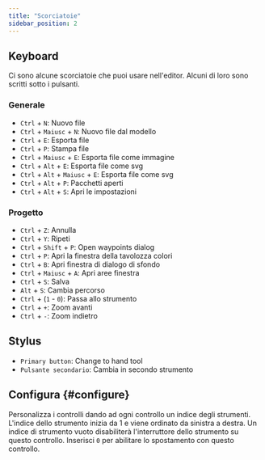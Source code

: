 ```yaml
---
title: "Scorciatoie"
sidebar_position: 2
---
```



## Keyboard

Ci sono alcune scorciatoie che puoi usare nell'editor. Alcuni di loro sono scritti sotto i pulsanti.

### Generale

* `Ctrl` + `N`: Nuovo file
* `Ctrl` + `Maiusc` + `N`: Nuovo file dal modello
* `Ctrl` + `E`: Esporta file
* `Ctrl` + `P`: Stampa file
* `Ctrl` + `Maiusc` + `E`: Esporta file come immagine
* `Ctrl` + `Alt` + `E`: Esporta file come svg
* `Ctrl` + `Alt` + `Maiusc` + `E`: Esporta file come svg
* `Ctrl` + `Alt` + `P`: Pacchetti aperti
* `Ctrl` + `Alt` + `S`: Apri le impostazioni

### Progetto

* `Ctrl` + `Z`: Annulla
* `Ctrl` + `Y`: Ripeti
* `Ctrl` + `Shift` + `P`: Open waypoints dialog
* `Ctrl` + `P`: Apri la finestra della tavolozza colori
* `Ctrl` + `B`: Apri finestra di dialogo di sfondo
* `Ctrl` + `Maiusc` + `A`: Apri aree finestra
* `Ctrl` + `S`: Salva
* `Alt` + `S`: Cambia percorso
* `Ctrl` + (`1` - `0`): Passa allo strumento
* `Ctrl` + `+`: Zoom avanti
* `Ctrl` + `-`: Zoom indietro

## Stylus

* `Primary button`: Change to hand tool
* `Pulsante secondario`: Cambia in secondo strumento

## Configura {#configure}

Personalizza i controlli dando ad ogni controllo un indice degli strumenti. L'indice dello strumento inizia da 1 e viene ordinato da sinistra a destra. Un indice di strumento vuoto disabiliterà l'interruttore dello strumento su questo controllo. Inserisci `0` per abilitare lo spostamento con questo controllo.
